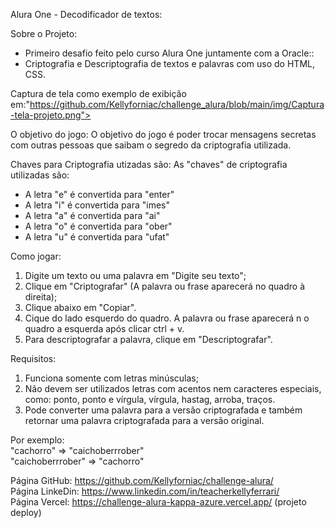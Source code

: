 Alura One - Decodificador de textos:


Sobre o Projeto:
- Primeiro desafio feito pelo curso Alura One juntamente com a Oracle::
- Criptografia e Descriptografia de textos e palavras com uso do HTML, CSS.


Captura de tela como exemplo de exibição em:"https://github.com/Kellyforniac/challenge_alura/blob/main/img/Captura-tela-projeto.png">


O objetivo do jogo:
O objetivo do jogo é poder trocar mensagens secretas com outras pessoas que saibam o segredo da criptografia utilizada.


Chaves para Criptografia utizadas são:
As "chaves" de criptografia utilizadas são:<br>
- A letra "e" é convertida para "enter"<br>
- A letra "i" é convertida para "imes"<br>
- A letra "a" é convertida para "ai"<br>
- A letra "o" é convertida para "ober"<br>
- A letra "u" é convertida para "ufat"<br>

Como jogar:
1. Digite um texto ou uma palavra em "Digite seu texto";
2. Clique em "Criptografar"
(A palavra ou frase aparecerá no quadro à direita);
3. Clique abaixo em "Copiar". 
4. Cique do lado esquerdo do quadro. A palavra ou frase aparecerá n o quadro a esquerda após clicar ctrl + v.
5. Para descriptografar a palavra, clique em "Descriptografar".


Requisitos:
1. Funciona somente com letras minúsculas;
2. Não devem ser utilizados letras com acentos nem caracteres especiais, como: ponto, ponto e vírgula, vírgula, hastag, arroba, traços.
3. Pode converter uma palavra para a versão criptografada e também retornar uma palavra criptografada para a versão original.

Por exemplo: <br>
"cachorro" => "caichoberrrober" <br>
"caichoberrrober" => "cachorro" <br>


Página GitHub: https://github.com/Kellyforniac/challenge-alura/ <br>
Página LinkeDin: https://www.linkedin.com/in/teacherkellyferrari/ <br>
Página Vercel: https://challenge-alura-kappa-azure.vercel.app/ (projeto deploy) <br>

